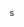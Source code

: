 <!DOCTYPE html>
<script type="text/javascript">
function JSalert(){
 
    swal("Congrats!", ", Your Enquiry Submitted", "success");
  
 }
</script>s
 </html>